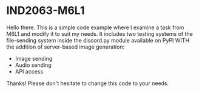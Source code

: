 # IND2063-M6L1
Hello there. This is a simple code example where I examine a task from M6L1 and modify it to suit my needs. It includes two testing systems of the file-sending system inside the discord.py module available on PyPI WITH the addition of server-based image generation:

- Image sending
- Audio sending
- API access

Thanks! Please don't hesitate to change this code to your needs.

